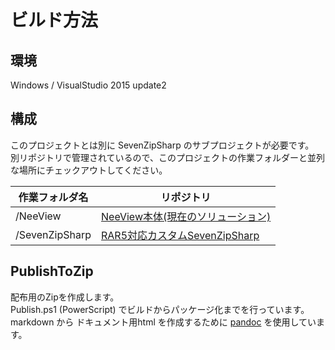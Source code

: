 # ビルド方法

## 環境

Windows / VisualStudio 2015 update2

## 構成

このプロジェクトとは別に SevenZipSharp のサブプロジェクトが必要です。  
別リポジトリで管理されているので、このプロジェクトの作業フォルダーと並列な場所にチェックアウトしてください。

|作業フォルダ名   | リポジトリ
|------------------|-------------------
|/NeeView          | [NeeView本体(現在のソリューション)](https://neelabo@bitbucket.org/neelabo/neeview.git)
|/SevenZipSharp | [RAR5対応カスタムSevenZipSharp](https://github.com/neelabo/SevenZipSharp.git)


## PublishToZip

配布用のZipを作成します。  
Publish.ps1 (PowerScript) でビルドからパッケージ化までを行っています。  
markdown から ドキュメント用html を作成するために [pandoc](http://pandoc.org/) を使用しています。


